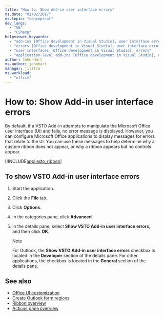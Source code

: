 ```yaml
---
title: "How to: Show Add-in user interface errors"
ms.date: "02/02/2017"
ms.topic: "conceptual"
dev_langs:
  - "VB"
  - "CSharp"
helpviewer_keywords:
  - "add-ins [Office development in Visual Studio], user interface errors"
  - "errors [Office development in Visual Studio], user interface errors"
  - "user interfaces [Office development in Visual Studio], errors"
  - "application-level add-ins [Office development in Visual Studio], user interface errors"
author: John-Hart
ms.author: johnhart
manager: jillfra
ms.workload:
  - "office"
---
```

# How to: Show Add-in user interface errors
  By default, if a VSTO Add-in attempts to manipulate the Microsoft Office user interface (UI) and fails, no error message is displayed. However, you can configure Microsoft Office applications to display messages for errors that relate to the UI. You can use these messages to help determine why a custom ribbon does not appear, or why a ribbon appears but no controls appear.

 [!INCLUDE[appliesto_ribbon](../vsto/includes/appliesto-ribbon-md.md)]

## To show VSTO Add-in user interface errors

1.  Start the application.

2.  Click the **File** tab.

3.  Click **Options**.

4.  In the categories pane, click **Advanced**.

5.  In the details pane, select **Show VSTO Add-in user interface errors**, and then click **OK**.

    > [!NOTE]
    >  For Outlook, the **Show VSTO Add-in user interface errors** checkbox is located in the **Developer** section of the details pane. For other applications, the checkbox is located in the **General** section of the details pane.

## See also
- [Office UI customization](../vsto/office-ui-customization.md)
- [Create Outlook form regions](../vsto/creating-outlook-form-regions.md)
- [Ribbon overview](../vsto/ribbon-overview.md)
- [Actions pane overview](../vsto/actions-pane-overview.md)
